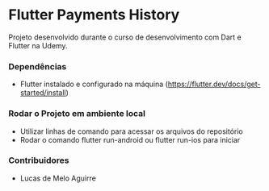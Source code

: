 # Flutter Payments History
Projeto desenvolvido durante o curso de desenvolvimento com Dart e Flutter na Udemy.

### Dependências
- Flutter instalado e configurado na máquina (https://flutter.dev/docs/get-started/install)

### Rodar o Projeto em ambiente local
- Utilizar linhas de comando para acessar os arquivos do repositório
- Rodar o comando flutter run-android ou flutter run-ios para iniciar

### Contribuidores
- Lucas de Melo Aguirre
